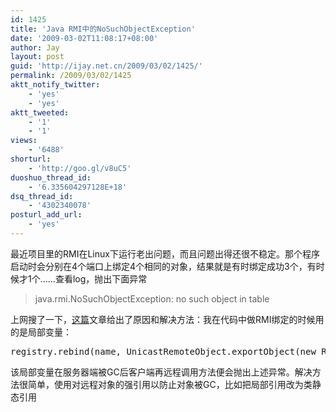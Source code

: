 ```yaml
---
id: 1425
title: 'Java RMI中的NoSuchObjectException'
date: '2009-03-02T11:08:17+08:00'
author: Jay
layout: post
guid: 'http://ijay.net.cn/2009/03/02/1425/'
permalink: /2009/03/02/1425
aktt_notify_twitter:
    - 'yes'
    - 'yes'
aktt_tweeted:
    - '1'
    - '1'
views:
    - '6488'
shorturl:
    - 'http://goo.gl/v8uC5'
duoshuo_thread_id:
    - '6.335604297128E+18'
dsq_thread_id:
    - '4302340078'
posturl_add_url:
    - 'yes'
---
```


最近项目里的RMI在Linux下运行老出问题，而且问题出得还很不稳定。那个程序启动时会分别在4个端口上绑定4个相同的对象，结果就是有时绑定成功3个，有时候才1个……查看log，抛出下面异常
<blockquote>java.rmi.NoSuchObjectException: no such object in table</blockquote>
上网搜了一下，<a href="http://forums.oracle.com" target="_blank">这篇</a>文章给出了原因和解决方法：我在代码中做RMI绑定的时候用的是局部变量：
<pre class="lang:java decode:1 " >registry.rebind(name, UnicastRemoteObject.exportObject(new RemoteObject(), 0));</pre>
该局部变量在服务器端被GC后客户端再远程调用方法便会抛出上述异常。解决方法很简单，使用对远程对象的强引用以防止对象被GC，比如把局部引用改为类静态引用